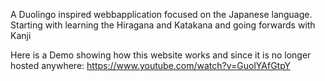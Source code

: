 A Duolingo inspired webbapplication focused on the Japanese language.
Starting with learning the Hiragana and Katakana and going forwards with Kanji


Here is a Demo showing how this website works and since it is no longer hosted anywhere:
https://www.youtube.com/watch?v=GuolYAfGtpY
